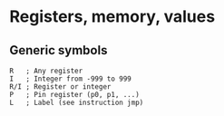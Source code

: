 # Registers, memory, values

## Generic symbols

```
R   ; Any register
I   ; Integer from -999 to 999
R/I ; Register or integer
P   ; Pin register (p0, p1, ...)
L   ; Label (see instruction jmp)
```
